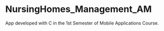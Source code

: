 # NursingHomes_Management_AM
App developed with C in the 1st Semester of Mobile Applications Course.
